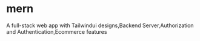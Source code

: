 # mern
A full-stack web app with Tailwindui designs,Backend Server,Authorization and Authentication,Ecommerce features
